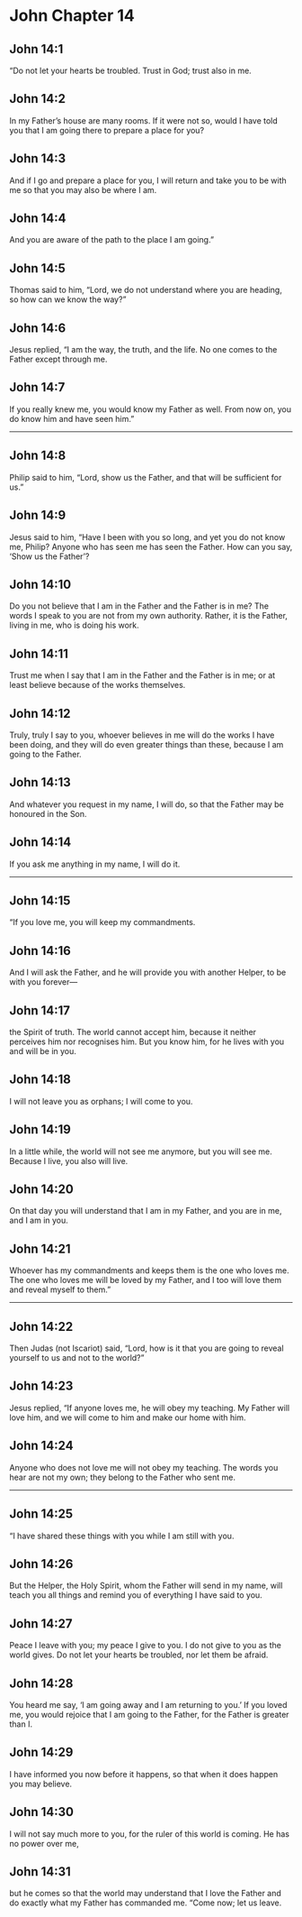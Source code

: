 # John Chapter 14

## John 14:1

“Do not let your hearts be troubled. Trust in God; trust also in me.

## John 14:2

In my Father’s house are many rooms. If it were not so, would I have told you that I am going there to prepare a place for you?

## John 14:3

And if I go and prepare a place for you, I will return and take you to be with me so that you may also be where I am.

## John 14:4

And you are aware of the path to the place I am going.”

## John 14:5

Thomas said to him, “Lord, we do not understand where you are heading, so how can we know the way?”

## John 14:6

Jesus replied, “I am the way, the truth, and the life. No one comes to the Father except through me.

## John 14:7

If you really knew me, you would know my Father as well. From now on, you do know him and have seen him.”

---

## John 14:8

Philip said to him, “Lord, show us the Father, and that will be sufficient for us.”

## John 14:9

Jesus said to him, “Have I been with you so long, and yet you do not know me, Philip? Anyone who has seen me has seen the Father. How can you say, ‘Show us the Father’?

## John 14:10

Do you not believe that I am in the Father and the Father is in me? The words I speak to you are not from my own authority. Rather, it is the Father, living in me, who is doing his work.

## John 14:11

Trust me when I say that I am in the Father and the Father is in me; or at least believe because of the works themselves.

## John 14:12

Truly, truly I say to you, whoever believes in me will do the works I have been doing, and they will do even greater things than these, because I am going to the Father.

## John 14:13

And whatever you request in my name, I will do, so that the Father may be honoured in the Son.

## John 14:14

If you ask me anything in my name, I will do it.

---

## John 14:15

“If you love me, you will keep my commandments.

## John 14:16

And I will ask the Father, and he will provide you with another Helper, to be with you forever—

## John 14:17

the Spirit of truth. The world cannot accept him, because it neither perceives him nor recognises him. But you know him, for he lives with you and will be in you.

## John 14:18

I will not leave you as orphans; I will come to you.

## John 14:19

In a little while, the world will not see me anymore, but you will see me. Because I live, you also will live.

## John 14:20

On that day you will understand that I am in my Father, and you are in me, and I am in you.

## John 14:21

Whoever has my commandments and keeps them is the one who loves me. The one who loves me will be loved by my Father, and I too will love them and reveal myself to them.”

---

## John 14:22

Then Judas (not Iscariot) said, “Lord, how is it that you are going to reveal yourself to us and not to the world?”

## John 14:23

Jesus replied, “If anyone loves me, he will obey my teaching. My Father will love him, and we will come to him and make our home with him.

## John 14:24

Anyone who does not love me will not obey my teaching. The words you hear are not my own; they belong to the Father who sent me.

---

## John 14:25

“I have shared these things with you while I am still with you.

## John 14:26

But the Helper, the Holy Spirit, whom the Father will send in my name, will teach you all things and remind you of everything I have said to you.

## John 14:27

Peace I leave with you; my peace I give to you. I do not give to you as the world gives. Do not let your hearts be troubled, nor let them be afraid.

## John 14:28

You heard me say, ‘I am going away and I am returning to you.’ If you loved me, you would rejoice that I am going to the Father, for the Father is greater than I.

## John 14:29

I have informed you now before it happens, so that when it does happen you may believe.

## John 14:30

I will not say much more to you, for the ruler of this world is coming. He has no power over me,

## John 14:31

but he comes so that the world may understand that I love the Father and do exactly what my Father has commanded me. “Come now; let us leave.
